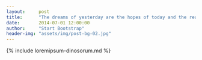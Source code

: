 ```yaml
---
layout:     post
title:      "The dreams of yesterday are the hopes of today and the reality of tomorrow."
date:       2014-07-01 12:00:00
author:     "Start Bootstrap"
header-img: "assets/img/post-bg-02.jpg"
---
```


{% include loremipsum-dinosorum.md %}